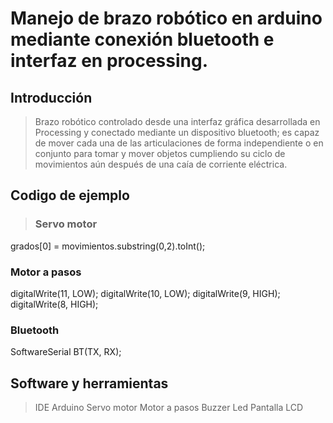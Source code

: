 
# Manejo de brazo robótico en arduino mediante conexión bluetooth e interfaz en processing.

## Introducción

> Brazo robótico controlado desde una interfaz gráfica desarrollada en Processing y conectado mediante un dispositivo bluetooth; es capaz de mover cada una de las articulaciones de forma independiente o en conjunto para tomar y mover objetos cumpliendo su ciclo de movimientos aún después de una caía de corriente eléctrica.

## Codigo de ejemplo
> <h3> Servo motor </h3>
grados[0] = movimientos.substring(0,2).toInt();
<h3>  Motor a pasos </h3>
 digitalWrite(11, LOW);  
 digitalWrite(10, LOW);  
 digitalWrite(9, HIGH);  
 digitalWrite(8, HIGH);
<h3>  Bluetooth </h3>
SoftwareSerial BT(TX, RX);  



## Software y herramientas

 > IDE Arduino 
 > Servo motor 
 > Motor a pasos 
 > Buzzer 
 > Led 
 > Pantalla LCD
